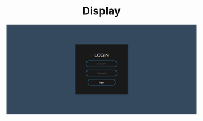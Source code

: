 <!DOCTYPE html>
<html>
  <head>
  </head>
  <body>
    <h1 align = center> Display </h1>
    <img src = "display.png">
  </body>
</html>

